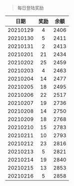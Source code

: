 > 每日登陆奖励


| 日期 |  奖励 | 余额 | 
|:----:|:----:|:----:|
| 20210129 |4  | 2406 |
| 20210130 |5  | 2411 |
| 20210131 |2  | 2413 |
| 20210201 |21  | 2434 |
| 20210202 |25  | 2459 |
| 20210203 |4  | 2463 |
| 20210204 |14  | 2477 |
| 20210205 |18  | 2495 |
| 20210206 |22  | 2517 |
| 20210207 |19  | 2736 |
| 20210208 |14  | 2750 |
| 20210209 |18  | 2768 |
| 20210210 |15  | 2783 |
| 20210211 |10  | 2793 |
| 20210212 |23  | 2816 |
| 20210213 |5  | 2821 |
| 20210214 |19  | 2840 |
| 20210215 |13  | 2853 |
| 20210216 |5  | 2858 |
